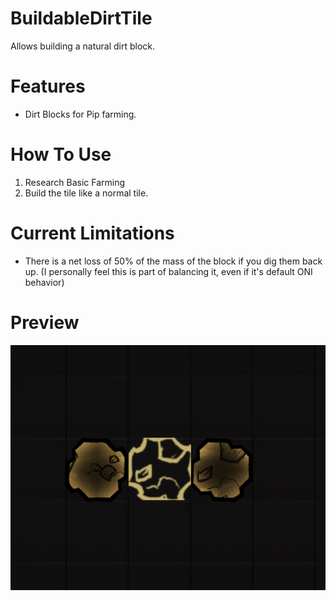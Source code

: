 # BuildableDirtTile

Allows building a natural dirt block.

# Features
* Dirt Blocks for Pip farming.

# How To Use
1. Research Basic Farming
2. Build the tile like a normal tile.

# Current Limitations
* There is a net loss of 50% of the mass of the block if you dig them back up. (I personally feel this is part of balancing it, even if it's default ONI behavior)

# Preview
![Preview](imgs/preview.png)
